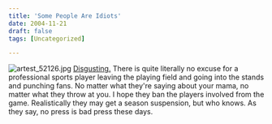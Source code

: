 ```yaml
---
title: 'Some People Are Idiots'
date: 2004-11-21
draft: false
tags: [Uncategorized]

---
```


![artest_52126.jpg](http://www.mennoboy.com/chris/archives/images/news/artest_52126.jpg) [Disgusting.](http://www.tsn.ca/nba/news_story.asp?id=105300) There is quite literally no excuse for a professional sports player leaving the playing field and going into the stands and punching fans. No matter what they're saying about your mama, no matter what they throw at you. I hope they ban the players involved from the game. Realistically they may get a season suspension, but who knows. As they say, no press is bad press these days.